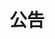 ---
title: 公告
description: 公告与通知
image: bell.svg

# Badge style
style:
    background: "#e91e63"
    color: "#fff"
---
